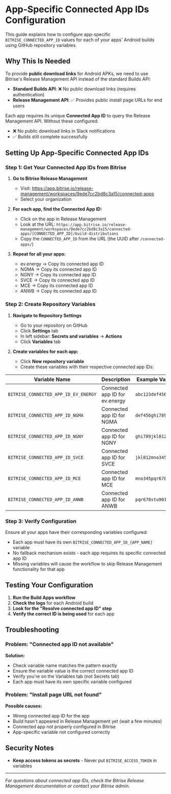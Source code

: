 # App-Specific Connected App IDs Configuration

This guide explains how to configure app-specific `BITRISE_CONNECTED_APP_ID` values for each of your apps' Android builds using GitHub repository variables.

## Why This Is Needed

To provide **public download links** for Android APKs, we need to use Bitrise's Release Management API instead of the standard Builds API:

- **Standard Builds API**: ❌ No public download links (requires authentication)
- **Release Management API**: ✅ Provides public install page URLs for end users

Each app requires its unique **Connected App ID** to query the Release Management API. Without these configured:
- ❌ No public download links in Slack notifications
- ✅ Builds still complete successfully

## Setting Up App-Specific Connected App IDs

### Step 1: Get Your Connected App IDs from Bitrise

1. **Go to Bitrise Release Management**
   - Visit: https://app.bitrise.io/release-management/workspaces/9ede7cc2bd8c3a15/connected-apps
   - Select your organization

2. **For each app, find the Connected App ID:**
   - Click on the app in Release Management
   - Look at the URL: `https://app.bitrise.io/release-management/workspaces/9ede7cc2bd8c3a15/connected-apps/[CONNECTED_APP_ID]/build-distributions`
   - Copy the `CONNECTED_APP_ID` from the URL (the UUID after `/connected-apps/`)

3. **Repeat for all your apps:**
   - ev.energy → Copy its connected app ID
   - NGMA → Copy its connected app ID  
   - NGNY → Copy its connected app ID
   - SVCE → Copy its connected app ID
   - MCE → Copy its connected app ID
   - ANWB → Copy its connected app ID

### Step 2: Create Repository Variables

1. **Navigate to Repository Settings**
   - Go to your repository on GitHub
   - Click **Settings** tab
   - In left sidebar: **Secrets and variables** → **Actions**
   - Click **Variables** tab

2. **Create variables for each app:**
   - Click **New repository variable**
   - Create these variables with their respective connected app IDs:

| Variable Name | Description | Example Value |
|---------------|-------------|---------------|
| `BITRISE_CONNECTED_APP_ID_EV_ENERGY` | Connected app ID for ev.energy | `abc123def456...` |
| `BITRISE_CONNECTED_APP_ID_NGMA` | Connected app ID for NGMA | `def456ghi789...` |
| `BITRISE_CONNECTED_APP_ID_NGNY` | Connected app ID for NGNY | `ghi789jkl012...` |
| `BITRISE_CONNECTED_APP_ID_SVCE` | Connected app ID for SVCE | `jkl012mno345...` |
| `BITRISE_CONNECTED_APP_ID_MCE` | Connected app ID for MCE | `mno345pqr678...` |
| `BITRISE_CONNECTED_APP_ID_ANWB` | Connected app ID for ANWB | `pqr678stu901...` |

### Step 3: Verify Configuration

Ensure all your apps have their corresponding variables configured:
- Each app must have its own `BITRISE_CONNECTED_APP_ID_{APP_NAME}` variable
- No fallback mechanism exists - each app requires its specific connected app ID
- Missing variables will cause the workflow to skip Release Management functionality for that app

## Testing Your Configuration

1. **Run the Build Apps workflow**
2. **Check the logs** for each Android build
3. **Look for the "Resolve connected app ID" step**
4. **Verify the correct ID is being used** for each app

## Troubleshooting

### Problem: "Connected app ID not available"
**Solution:** 
- Check variable name matches the pattern exactly
- Ensure the variable value is the correct connected app ID
- Verify you're on the Variables tab (not Secrets tab)
- Each app must have its own specific variable configured

### Problem: "Install page URL not found"
**Possible causes:**
- Wrong connected app ID for the app
- Build hasn't appeared in Release Management yet (wait a few minutes)
- Connected app not properly configured in Bitrise
- App-specific variable not configured correctly 

## Security Notes
- **Keep access tokens as secrets** - Never put `BITRISE_ACCESS_TOKEN` in variables

---

*For questions about connected app IDs, check the Bitrise Release Management documentation or contact your Bitrise admin.*
